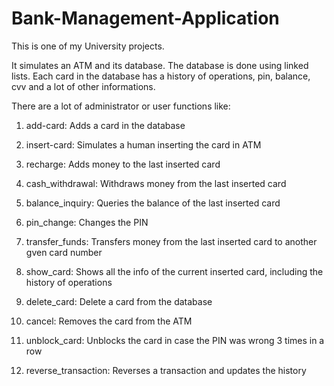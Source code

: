 # Bank-Management-Application

This is one of my University projects. 

It simulates an ATM and its database. The database is done using linked lists. Each card in the database has a history of operations, pin, balance, cvv and a lot of other informations.

There are a lot of administrator or user functions like:

  1. add-card: Adds a card in the database

  2. insert-card: Simulates a human inserting the card in ATM

  3. recharge: Adds money to the last inserted card

  4. cash_withdrawal: Withdraws money from the last inserted card

  5. balance_inquiry: Queries the balance of the last inserted card

  6. pin_change: Changes the PIN

  7. transfer_funds: Transfers money from the last inserted card to another gven card number

  8. show_card: Shows all the info of the current inserted card, including the history of operations

  9. delete_card: Delete a card from the database

  10. cancel: Removes the card from the ATM

  11. unblock_card: Unblocks the card in case the PIN was wrong 3 times in a row

  12. reverse_transaction: Reverses a transaction and updates the history


